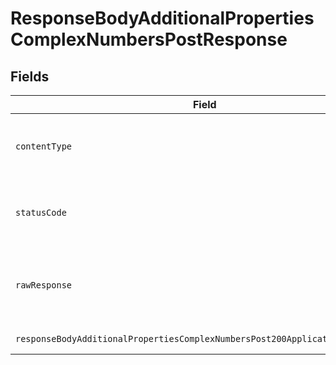 # ResponseBodyAdditionalPropertiesComplexNumbersPostResponse


## Fields

| Field                                                                                                                                                                    | Type                                                                                                                                                                     | Required                                                                                                                                                                 | Description                                                                                                                                                              |
| ------------------------------------------------------------------------------------------------------------------------------------------------------------------------ | ------------------------------------------------------------------------------------------------------------------------------------------------------------------------ | ------------------------------------------------------------------------------------------------------------------------------------------------------------------------ | ------------------------------------------------------------------------------------------------------------------------------------------------------------------------ |
| `contentType`                                                                                                                                                            | *string*                                                                                                                                                                 | :heavy_check_mark:                                                                                                                                                       | HTTP response content type for this operation                                                                                                                            |
| `statusCode`                                                                                                                                                             | *int*                                                                                                                                                                    | :heavy_check_mark:                                                                                                                                                       | HTTP response status code for this operation                                                                                                                             |
| `rawResponse`                                                                                                                                                            | [\Psr\Http\Message\ResponseInterface](https://www.php-fig.org/psr/psr-7/#33-psrhttpmessageresponseinterface)                                                             | :heavy_minus_sign:                                                                                                                                                       | Raw HTTP response; suitable for custom response parsing                                                                                                                  |
| `responseBodyAdditionalPropertiesComplexNumbersPost200ApplicationJSONObject`                                                                                             | [?ResponseBodyAdditionalPropertiesComplexNumbersPost200ApplicationJSON](../../models/operations/ResponseBodyAdditionalPropertiesComplexNumbersPost200ApplicationJSON.md) | :heavy_minus_sign:                                                                                                                                                       | OK                                                                                                                                                                       |